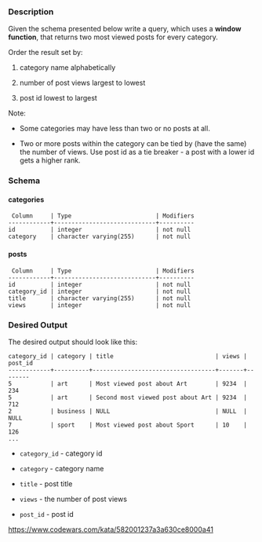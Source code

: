 ### Description

Given the schema presented below write a query, which uses a **window function**, that returns two most viewed posts for every category.

Order the result set by:

1. category name alphabetically

2. number of post views largest to lowest

3. post id lowest to largest

Note:

- Some categories may have less than two or no posts at all.

- Two or more posts within the category can be tied by (have the same) the number of views. Use post id as a tie breaker - a post with a lower id gets a higher rank.

### Schema

#### categories

```
 Column     | Type                        | Modifiers
------------+-----------------------------+----------
id          | integer                     | not null
category    | character varying(255)      | not null
```

#### posts

```
 Column     | Type                        | Modifiers
------------+-----------------------------+----------
id          | integer                     | not null
category_id | integer                     | not null
title       | character varying(255)      | not null
views       | integer                     | not null
```

### Desired Output

The desired output should look like this:

```
category_id | category | title                             | views | post_id
------------+----------+-----------------------------------+-------+--------
5           | art      | Most viewed post about Art        | 9234  | 234
5           | art      | Second most viewed post about Art | 9234  | 712
2           | business | NULL                              | NULL  | NULL
7           | sport    | Most viewed post about Sport      | 10    | 126
...
```

- ```category_id``` - category id

- ```category``` - category name

- ```title``` - post title

- ```views``` - the number of post views

- ```post_id``` - post id

https://www.codewars.com/kata/582001237a3a630ce8000a41
